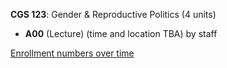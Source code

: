 **CGS 123**: Gender & Reproductive Politics (4 units)

- **A00** (Lecture) (time and location TBA) by staff

[Enrollment numbers over time](./CGS123.tsv)
